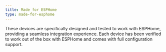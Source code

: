 ```yaml
---
title: Made for ESPHome
type: made-for-esphome
---
```


These devices are specifically designed and tested to work with ESPHome, providing a seamless integration experience. Each device has been verified to work out of the box with ESPHome and comes with full configuration support.

